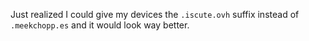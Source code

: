 Just realized I could give my devices the `.iscute.ovh` suffix instead of `.meekchopp.es` and it would look way better.
